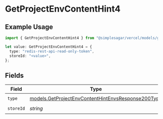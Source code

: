 # GetProjectEnvContentHint4

## Example Usage

```typescript
import { GetProjectEnvContentHint4 } from "@simplesagar/vercel/models/getprojectenvop.js";

let value: GetProjectEnvContentHint4 = {
  type: "redis-rest-api-read-only-token",
  storeId: "<value>",
};
```

## Fields

| Field                                                                                                          | Type                                                                                                           | Required                                                                                                       | Description                                                                                                    |
| -------------------------------------------------------------------------------------------------------------- | -------------------------------------------------------------------------------------------------------------- | -------------------------------------------------------------------------------------------------------------- | -------------------------------------------------------------------------------------------------------------- |
| `type`                                                                                                         | [models.GetProjectEnvContentHintEnvsResponse200Type](../models/getprojectenvcontenthintenvsresponse200type.md) | :heavy_check_mark:                                                                                             | N/A                                                                                                            |
| `storeId`                                                                                                      | *string*                                                                                                       | :heavy_check_mark:                                                                                             | N/A                                                                                                            |